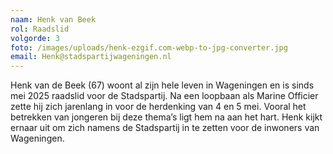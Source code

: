 ```yaml
---
naam: Henk van Beek
rol: Raadslid
volgorde: 3
foto: /images/uploads/henk-ezgif.com-webp-to-jpg-converter.jpg
email: Henk@stadspartijwageningen.nl
---
```

Henk van de Beek (67) woont al zijn hele leven in Wageningen en is sinds mei 2025 raadslid voor de Stadspartij. Na een loopbaan als Marine Officier zette hij zich jarenlang in voor de herdenking van 4 en 5 mei. Vooral het betrekken van jongeren bij deze thema’s ligt hem na aan het hart. Henk kijkt ernaar uit om zich namens de Stadspartij in te zetten voor de inwoners van Wageningen.